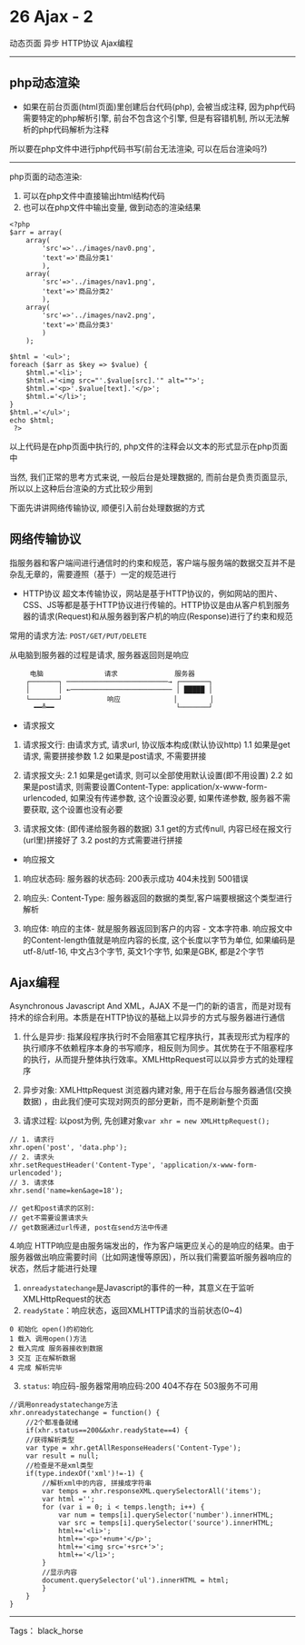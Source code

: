 # 26 Ajax - 2

动态页面 异步 HTTP协议 Ajax编程

---


## php动态渲染
- 如果在前台页面(html页面)里创建后台代码(php), 会被当成注释, 因为php代码需要特定的php解析引擎, 前台不包含这个引擎, 但是有容错机制, 所以无法解析的php代码解析为注释

所以要在php文件中进行php代码书写(前台无法渲染, 可以在后台渲染吗?)

---
php页面的动态渲染: 
1. 可以在php文件中直接输出html结构代码
2. 也可以在php文件中输出变量, 做到动态的渲染结果
```
<?php 
$arr = array(
	array(
		'src'=>'../images/nav0.png',
		'text'=>'商品分类1'
		),
	array(
		'src'=>'../images/nav1.png',
		'text'=>'商品分类2'
		),
	array(
		'src'=>'../images/nav2.png',
		'text'=>'商品分类3'
		)
	);

$html = '<ul>';
foreach ($arr as $key => $value) {
	$html.='<li>';
	$html.='<img src="'.$value[src].'" alt="">';
	$html.='<p>'.$value[text].'</p>';
	$html.='</li>';
}
$html.='</ul>';
echo $html;
 ?>
```
以上代码是在php页面中执行的, php文件的注释会以文本的形式显示在php页面中

当然, 我们正常的思考方式来说, 一般后台是处理数据的, 而前台是负责页面显示, 所以以上这种后台渲染的方式比较少用到

下面先讲讲网络传输协议, 顺便引入前台处理数据的方式


## 网络传输协议
指服务器和客户端间进行通信时的约束和规范，客户端与服务端的数据交互并不是杂乱无章的，需要遵照（基于）一定的规范进行

- HTTP协议
超文本传输协议，网站是基于HTTP协议的，例如网站的图片、CSS、JS等都是基于HTTP协议进行传输的。HTTP协议是由从客户机到服务器的请求(Request)和从服务器到客户机的响应(Response)进行了约束和规范

常用的请求方法: `POST/GET/PUT/DELETE`

从电脑到服务器的过程是请求, 服务器返回则是响应
```
     电脑               请求              服务器
    ┌───────┐ ─────────────────────────→ ┌───────┐
    │       │ ←───────────────────────── │ █████ │
    └───────┘           响应             │        │
      ━━╩━━                              └───────┘
```
- 请求报文
1. 请求报文行: 由请求方式, 请求url, 协议版本构成(默认协议http)
1.1 如果是get请求, 需要拼接参数
1.2 如果是post请求, 不需要拼接

2. 请求报文头: 
2.1 如果是get请求, 则可以全部使用默认设置(即不用设置)
2.2 如果是post请求, 则需要设置Content-Type: application/x-www-form-urlencoded, 如果没有传递参数, 这个设置没必要, 如果传递参数, 服务器不需要获取, 这个设置也没有必要

3. 请求报文体: (即传递给服务器的数据)
3.1 get的方式传null, 内容已经在报文行(url里)拼接好了
3.2 post的方式需要进行拼接

- 响应报文
1. 响应状态码:  服务器的状态码: 200表示成功 404未找到 500错误

2. 响应头: Content-Type: 服务器返回的数据的类型,客户端要根据这个类型进行解析

3. 响应体: 响应的主体- 就是服务器返回到客户的内容 - 文本字符串.
响应报文中的Content-length值就是响应内容的长度,
这个长度以字节为单位, 如果编码是utf-8/utf-16, 中文占3个字节, 英文1个字节, 如果是GBK, 都是2个字节


## Ajax编程
Asynchronous Javascript And XML，AJAX 不是一门的新的语言，而是对现有持术的综合利用。本质是在HTTP协议的基础上以异步的方式与服务器进行通信

1. 什么是异步: 指某段程序执行时不会阻塞其它程序执行，其表现形式为程序的执行顺序不依赖程序本身的书写顺序，相反则为同步。其优势在于不阻塞程序的执行，从而提升整体执行效率。XMLHttpRequest可以以异步方式的处理程序

2. 异步对象: XMLHttpRequest
浏览器内建对象, 用于在后台与服务器通信(交换数据) ，由此我们便可实现对网页的部分更新，而不是刷新整个页面

3. 请求过程:
以post为例, 先创建对象`var xhr = new XMLHttpRequest();`
```
// 1. 请求行
xhr.open('post', 'data.php');
// 2. 请求头
xhr.setRequestHeader('Content-Type', 'application/x-www-form-urlencoded');
// 3. 请求体
xhr.send('name=ken&age=18');

// get和post请求的区别:
// get不需要设置请求头
// get数据通过url传递, post在send方法中传递
```
4.响应
HTTP响应是由服务端发出的，作为客户端更应关心的是响应的结果。由于服务器做出响应需要时间（比如网速慢等原因），所以我们需要监听服务器响应的状态，然后才能进行处理
1. `onreadystatechange`是Javascript的事件的一种，其意义在于监听XMLHttpRequest的状态
2. `readyState`：响应状态，返回XMLHTTP请求的当前状态(0~4)
```
0 初始化 open()的初始化
1 载入 调用open()方法
2 载入完成 服务器接收到数据
3 交互 正在解析数据
4 完成 解析完毕
```
3. `status`: 响应码-服务器常用响应码:200 404不存在 503服务不可用

```
//调用onreadystatechange方法
xhr.onreadystatechange = function() {
    //2个都准备就绪
	if(xhr.status==200&&xhr.readyState==4) {
	//获得解析类型
	var type = xhr.getAllResponseHeaders('Content-Type');
	var result = null;
	//检查是不是xml类型
	if(type.indexOf('xml')!=-1) {
	    //解析xml中的内容, 拼接成字符串
		var temps = xhr.responseXML.querySelectorAll('items');
		var html ='';
		for (var i = 0; i < temps.length; i++) {
		    var num = temps[i].querySelector('number').innerHTML;
		    var src = temps[i].querySelector('source').innerHTML;
		    html+='<li>';
		    html+='<p>'+num+'</p>';
		    html+='<img src='+src+'>';
		    html+='</li>';
		}
		//显示内容
		document.querySelector('ul').innerHTML = html;
    	}
	}
}

```


---

Tags： black_horse




